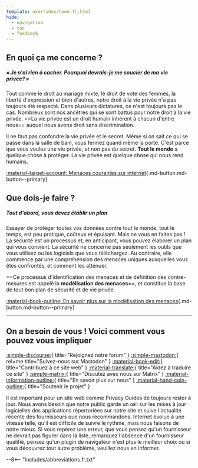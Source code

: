 ```yaml
---
template: overrides/home.fr.html
hide:
  - navigation
  - toc
  - feedback
---
```


<!-- markdownlint-disable-next-line -->
## En quoi ça me concerne ?

##### « Je n'ai rien à cacher. Pourquoi devrais-je me soucier de ma vie privée? »

Tout comme le droit au mariage mixte, le droit de vote des femmes, la liberté d'expression et bien d'autres, notre droit à la vie privée n'a pas toujours été respecté. Dans plusieurs dictatures, ce n'est toujours pas le cas. Nombreux sont nos ancêtres qui se sont battus pour notre droit à la vie privée. ==La vie privée est un droit humain inhérent à chacun d'entre nous== auquel nous avons droit sans discrimination.

Il ne faut pas confondre la vie privée et le secret. Même si on sait ce qui se passe dans la salle de bain, vous fermez quand même la porte. C'est parce que vous voulez une vie privée, et non pas du secret. **Tout le monde** a quelque chose à protéger. La vie privée est quelque chose qui nous rend humains.

[:material-target-account: Menaces courantes sur internet](basics/common-threats.md ""){.md-button.md-button--primary}

## Que dois-je faire ?

##### Tout d'abord, vous devez établir un plan

Essayer de protéger toutes vos données contre tout le monde, tout le temps, est peu pratique, coûteux et épuisant. Mais ne vous en faites pas ! La sécurité est un processus et, en anticipant, vous pouvez élaborer un plan qui vous convient. La sécurité ne concerne pas seulement les outils que vous utilisez ou les logiciels que vous téléchargez. Au contraire, elle commence par une compréhension des menaces uniques auxquelles vous êtes confrontés, et comment les atténuer.

==Ce processus d'identification des menaces et de définition des contre-mesures est appelé la **modélisation des menaces**==, et constitue la base de tout bon plan de sécurité et de vie privée.

[:material-book-outline: En savoir plus sur la modélisation des menaces](basics/threat-modeling.md ""){.md-button.md-button--primary}

---

## On a besoin de vous ! Voici comment vous pouvez vous impliquer

[:simple-discourse:](https://discuss.privacyguides.net/){ title="Rejoignez notre forum" }
[:simple-mastodon:](https://mastodon.neat.computer/@privacyguides){ rel=me title="Suivez-nous sur Mastodon" }
[:material-book-edit:](https://github.com/privacyguides/privacyguides.org){ title="Contribuez à ce site web" }
[:material-translate:](https://matrix.to/#/#pg-i18n:aragon.sh){ title="Aidez à traduire ce site" }
[:simple-matrix:](https://matrix.to/#/#privacyguides:matrix.org){ title="Discutez avec nous sur Matrix" }
[:material-information-outline:](about/index.md){ title="En savoir plus sur nous" }
[:material-hand-coin-outline:](about/donate.md){ title="Soutenir le projet" }

Il est important pour un site web comme Privacy Guides de toujours rester à jour. Nous avons besoin que notre public garde un œil sur les mises à jour logicielles des applications répertoriées sur notre site et suive l'actualité récente des fournisseurs que nous recommandons. Internet évolue à une vitesse telle, qu'il est difficile de suivre le rythme, mais nous faisons de notre mieux. Si vous repérez une erreur, que vous pensez qu'un fournisseur ne devrait pas figurer dans la liste, remarquez l'absence d'un fournisseur qualifié, pensez qu'un plugin de navigateur n'est plus le meilleur choix ou si vous découvrez tout autre problème, veuillez nous en informer.

--8<-- "includes/abbreviations.fr.txt"

